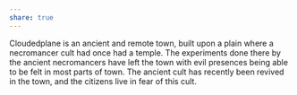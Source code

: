 ```yaml
---
share: true
---
```


Cloudedplane is an ancient and remote town, built upon a plain where a necromancer cult had once had a temple. The experiments done there by the ancient necromancers have left the town with evil presences being able to be felt in most parts of town. The ancient cult has recently been revived in the town, and the citizens live in fear of this cult.